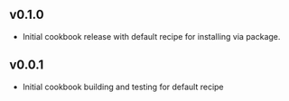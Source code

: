 ## v0.1.0

* Initial cookbook release with default recipe for installing via package.

## v0.0.1

* Initial cookbook building and testing for default recipe
